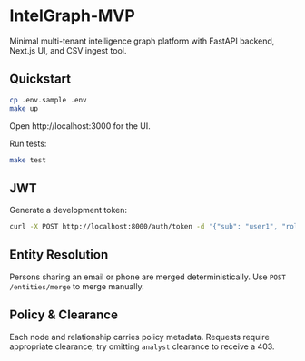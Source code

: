 # IntelGraph-MVP

Minimal multi-tenant intelligence graph platform with FastAPI backend, Next.js UI, and CSV ingest tool.

## Quickstart

```bash
cp .env.sample .env
make up
```

Open http://localhost:3000 for the UI.

Run tests:
```bash
make test
```

## JWT

Generate a development token:
```bash
curl -X POST http://localhost:8000/auth/token -d '{"sub": "user1", "roles": ["analyst"], "clearances": ["analyst"], "cases": ["c1"]}' -H 'Content-Type: application/json'
```

## Entity Resolution

Persons sharing an email or phone are merged deterministically. Use `POST /entities/merge` to merge manually.

## Policy & Clearance

Each node and relationship carries policy metadata. Requests require appropriate clearance; try omitting `analyst` clearance to receive a 403.
